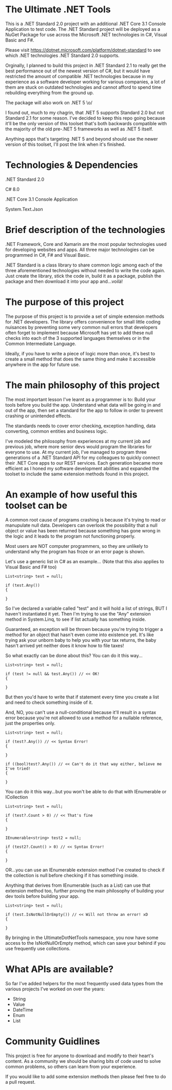 # The Ultimate .NET Tools

This is a .NET Standard 2.0 project with an additional .NET Core 3.1 Console Application to test code. The .NET Standard project will be deployed as a NuGet Package for use across the Microsoft .NET technologies in C#, Visual Basic and F#.

Please visit <https://dotnet.microsoft.com/platform/dotnet-standard> to see which .NET technologies .NET Standard 2.0 supports. 

Orginally, I planned to build this project in .NET Standard 2.1 to really get the best performance out of the newest version of C#, but it would have restricted the amount of compatible .NET technologies because in my experience as a software developer working for various companies, a lot of them are stuck on outdated technologies and cannot afford to spend time rebuilding everything from the ground up.

The package will also work on .NET 5 \o/

I found out, much to my chagrin, that .NET 5 supports Standard 2.0 but not Standard 2.1 for some reason. I've decided to keep this repo going because it'll be the only version of this toolset that's both backwards compatible with the majority of the old pre-.NET 5 frameworks as well as .NET 5 itself.

Anything apps that's targeting .NET 5 and beyond should use the newer version of this toolset, I'll post the link when it's finished.

# Technologies & Dependencies

.NET Standard 2.0

C# 8.0

.NET Core 3.1 Console Application

System.Text.Json

# Brief description of the technologies

.NET Framework, Core and Xamarin are the most popular technologies used for developing websites and apps. All three major technologies can be programmed in C#, F# and Visual Basic.

.NET Standard is a class library to share common logic among each of the three aforementioned technologies without needed to write the code again. Just create the library, stick the code in, build it as a package, publish the package and then download it into your app and...voilà!

# The purpose of this project

The purpose of this project is to provide a set of simple extension methods for .NET developers. The library offers convenience for small little coding nuisances by preventing some very common null errors that developers often forget to implement because Microsoft has yet to add these null checks into each of the 3 supported languages themselves or in the Common Intermediate Language.

Ideally, if you have to write a piece of logic more than once, it's best to create a small method that does the same thing and make it accessible anywhere in the app for future use.

# The main philosophy of this project

The most important lesson I've learnt as a programmer is to: Build your tools before you build the app. Understand what data will be going in and out of the app, then set a standard for the app to follow in order to prevent crashing or unintended effects.

The standards needs to cover error checking, exception handling, data converting, common entities and business logic.

I've modeled the philosophy from experiences at my current job and previous job, where more senior devs would program the libraries for everyone to use. At my current job, I've managed to program three generations of a .NET Standard API for my colleagues to quickly connect their .NET Core apps to our REST services. Each generation became more efficient as I honed my software development abilities and expanded the toolset to include the same extension methods found in this project.

# An example of how useful this toolset can be

A common root cause of programs crashing is because it's trying to read or manupulate null data. Developers can overlook the possibility that a null object or value has been returned because something has gone wrong in the logic and it leads to the program not functioning properly. 

Most users are NOT computer programmers, so they are unlikely to understand why the program has froze or an error page is shown.

Let's use a generic list in C# as an example... (Note that this also applies to Visual Basic and F# too)

```
List<string> test = null;

if (test.Any())
{
  
}
```

So I've declared a variable called "test" and it will hold a list of strings, BUT I haven't instantiated it yet. Then I'm trying to use the "Any" extension method in System.Linq, to see if list actually has something inside.

Guaranteed, an exception will be thrown because you're trying to trigger a method for an object that hasn't even come into existence yet. It's like trying ask your unborn baby to help you with your tax returns, the baby hasn't arrived yet neither does it know how to file taxes!

So what exactly can be done about this? You can do it this way...

```
List<string> test = null;

if (test != null && test.Any()) // << OK!
{
  
}
```

But then you'd have to write that if statement every time you create a list and need to check something inside of it.

And, NO, you can't use a null-conditional because it'll result in a syntax error because you're not allowed to use a method for a nullable reference, just the properties only.

```
List<string> test = null;

if (test?.Any()) // << Syntax Error!
{
  
}

if ((bool)test?.Any()) // << Can't do it that way either, believe me I've tried!
{

}
```

You can do it this way...but you won't be able to do that with IEnumerable or ICollection

```
List<string> test = null;

if (test?.Count > 0) // << That's fine
{
  
}

IEnumerable<string> test2 = null;

if (test2?.Count() > 0) // << Syntax Error!
{
  
}
```

OR...you can use an IEnumerable extension method I've created to check if the collection is null before checking if it has something inside. 

Anything that derives from IEnumerable (such as a List) can use that extension method too, further proving the main philosophy of building your dev tools before building your app.

```
List<string> test = null;

if (test.IsNotNullOrEmpty()) // << Will not throw an error! xD
{
  
}
```

By bringing in the UltimateDotNetTools namespace, you now have some access to the IsNotNullOrEmpty method, which can save your behind if you use frequently use collections.

# What APIs are available?

So far I've added helpers for the most frequently used data types from the various projects I've worked on over the years:

* String
* Value
* DateTime
* Enum
* List

# Community Guidlines

This project is free for anyone to download and modify to their heart's content. As a community we should be sharing bits of code used to solve common problems, so others can learn from your experience.

If you would like to add some extension methods then please feel free to do a pull request.
